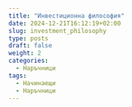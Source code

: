 ```yaml
---
title: "Инвестиционна философия"
date: 2024-12-21T16:12:19+02:00
slug: investment_philosophy
type: posts
draft: false
weight: 2
categories:
  - Наръчници
tags:
  - Начинаещи
  - Наръчници
---
```

